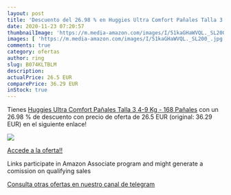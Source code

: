 ```yaml
---
layout: post
title: 'Descuento del 26.98 % en Huggies Ultra Comfort Pañales Talla 3  4'
date: 2020-11-23 07:20:57
thumbnailImage: 'https://m.media-amazon.com/images/I/51kaGHaWVQL._SL200_.jpg'
images: [ 'https://m.media-amazon.com/images/I/51kaGHaWVQL._SL200_.jpg' ]
comments: true
category: ofertas
author: ring
slug: B074KLTBLM
description:
actualPrice: 26.5 EUR
comparePrice: 36.29 EUR
inStock: true
---
```


Tienes [Huggies Ultra Comfort Pañales Talla 3  4-9 Kg  - 168 Pañales](https://www.amazon.es/dp/B074KLTBLM/?tag=redken-21) con un 26.98 % de descuento con precio de oferta de 26.5 EUR (original: 36.29 EUR) en el siguiente enlace!

[![](https://m.media-amazon.com/images/I/51kaGHaWVQL._SL200_.jpg)](https://www.amazon.es/dp/B074KLTBLM/?tag=redken-21)

[Accede a la oferta!!](https://www.amazon.es/dp/B074KLTBLM/?tag=redken-21)

Links participate in Amazon Associate program and might generate a comission on qualifying sales

[Consulta otras ofertas en nuestro canal de telegram](https://t.me/s/ofertas25)
